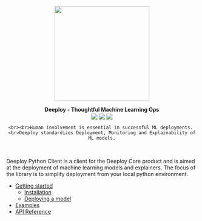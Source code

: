 <p align="center">
    <img align="center" src="./img/logo-letters.png" width="250px" />
</p>

<div align="center">
    <b>Deeploy - Thoughtful Machine Learning Ops</b>
    <br>
    <img align="center" src="https://img.shields.io/pypi/l/deeploy.svg?color=blue" />
    <a href="https://pypi.org/project/deeploy/"><img align="center" src="https://img.shields.io/pypi/v/deeploy.svg" /></a>
    <a href="https://gitlab.com/deeploy-ml/deeploy-python-client/pipelines"><img align="center" src="https://gitlab.com/deeploy-ml/deeploy-python-client/badges/master/pipeline.svg" /></a>

    <br><br>Human involvement is essential in successful ML deployments. 
    <br>Deeploy standardizes Deployment, Monitoring and Explainability of ML models.
</div>
<br>

Deeploy Python Client is a client for the Deeploy Core product and is aimed at the deployment of machine learning models and explainers. The focus of the library is to simplify deployment from your local python environment. 

- [Getting started](./getting-started.md)
    - [Installation](./getting-started.md#installation)
    - [Deploying a model](./getting-started.md#deploying-a-model)
- [Examples](./examples.md)
- [API Reference](./api-reference.md)



